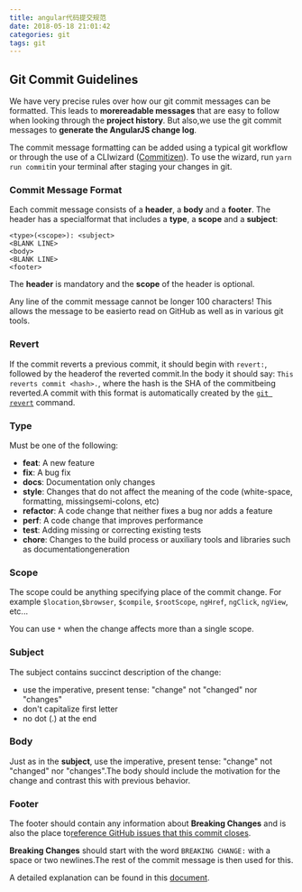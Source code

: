 ```yaml
---
title: angular代码提交规范
date: 2018-05-18 21:01:42
categories: git
tags: git
---
```


## Git Commit Guidelines

We have very precise rules over how our git commit messages can be formatted.  This leads to **morereadable messages** that are easy to follow when looking through the **project history**.  But also,we use the git commit messages to **generate the AngularJS change log**.

The commit message formatting can be added using a typical git workflow or through the use of a CLIwizard ([Commitizen](https://github.com/commitizen/cz-cli)). To use the wizard, run `yarn run commit`in your terminal after staging your changes in git.

### Commit Message Format

Each commit message consists of a **header**, a **body** and a **footer**.  The header has a specialformat that includes a **type**, a **scope** and a **subject**:

```
<type>(<scope>): <subject>
<BLANK LINE>
<body>
<BLANK LINE>
<footer>

```

The **header** is mandatory and the **scope** of the header is optional.

Any line of the commit message cannot be longer 100 characters! This allows the message to be easierto read on GitHub as well as in various git tools.

### Revert

If the commit reverts a previous commit, it should begin with `revert:`, followed by the headerof the reverted commit.In the body it should say: `This reverts commit <hash>.`, where the hash is the SHA of the commitbeing reverted.A commit with this format is automatically created by the [`git revert`](https://git-scm.com/docs/git-revert) command.

### Type

Must be one of the following:

- **feat**: A new feature
- **fix**: A bug fix
- **docs**: Documentation only changes
- **style**: Changes that do not affect the meaning of the code (white-space, formatting, missingsemi-colons, etc)
- **refactor**: A code change that neither fixes a bug nor adds a feature
- **perf**: A code change that improves performance
- **test**: Adding missing or correcting existing tests
- **chore**: Changes to the build process or auxiliary tools and libraries such as documentationgeneration

### Scope

The scope could be anything specifying place of the commit change. For example `$location`,`$browser`, `$compile`, `$rootScope`, `ngHref`, `ngClick`, `ngView`, etc...

You can use `*` when the change affects more than a single scope.

### Subject

The subject contains succinct description of the change:

- use the imperative, present tense: "change" not "changed" nor "changes"
- don't capitalize first letter
- no dot (.) at the end

### Body

Just as in the **subject**, use the imperative, present tense: "change" not "changed" nor "changes".The body should include the motivation for the change and contrast this with previous behavior.

### Footer

The footer should contain any information about **Breaking Changes** and is also the place to[reference GitHub issues that this commit closes](https://help.github.com/articles/closing-issues-via-commit-messages/).

**Breaking Changes** should start with the word `BREAKING CHANGE:` with a space or two newlines.The rest of the commit message is then used for this.

A detailed explanation can be found in this [document](https://docs.google.com/document/d/1QrDFcIiPjSLDn3EL15IJygNPiHORgU1_OOAqWjiDU5Y/edit#).
